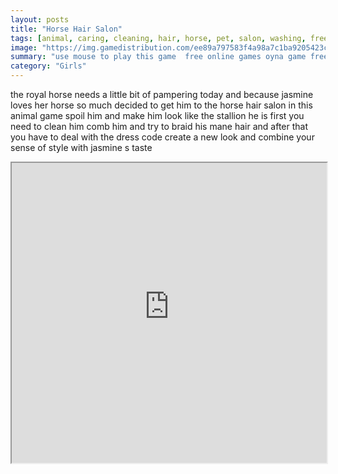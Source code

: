 ```yaml
---
layout: posts
title: "Horse Hair Salon"
tags: [animal, caring, cleaning, hair, horse, pet, salon, washing, free, online, games, oyna, game, free, games, play, play, games]
image: "https://img.gamedistribution.com/ee89a797583f4a98a7c1ba9205423c97.jpg"
summary: "use mouse to play this game  free online games oyna game free games play play games"
category: "Girls"
---
```


the royal horse needs a little bit of pampering today and because jasmine loves her horse so much decided to get him to the horse hair salon in this animal game spoil him and make him look like the stallion he is first you need to clean him comb him and try to braid his mane hair and after that you have to deal with the dress code create a new look and combine your sense of style with jasmine s taste

<iframe width="100%" height="480px;" src="https://flash.gamedistribution.com?game=ee89a797583f4a98a7c1ba9205423c97"></iframe>